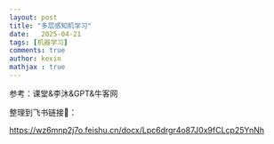 ```yaml
---
layout: post
title: "多层感知机学习"
date:   2025-04-21
tags: [机器学习]
comments: true
author: kexin
mathjax : true
---
```

参考：课堂&李沐&GPT&牛客网
<!-- more -->
整理到飞书链接🔗：

https://wz6mnp2j7o.feishu.cn/docx/Lpc6drgr4o87J0x9fCLcp25YnNh
